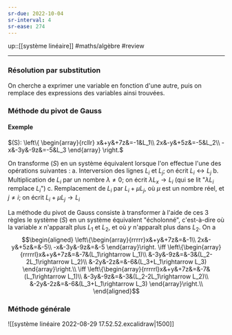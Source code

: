 ```yaml
---
sr-due: 2022-10-04
sr-interval: 4
sr-ease: 274
---
```


up::[[système linéaire]]
#maths/algèbre #review 

----


### Résolution par substitution
On cherche a exprimer une variable en fonction d'une autre, puis on remplace des expressions des variables ainsi trouvées.

### Méthode du pivot de Gauss
#### Exemple
$(S): \left\{ \begin{array}{rcllr} x&+y&+7z&=-1&L_1\\ 2x&-y&+5z&=-5&L_2\\ -x&-3y&-9z&=-5&L_3 \end{array} \right.$

On transforme $(S)$ en un système équivalent lorsque l'on effectue l'une des opérations suivantes :
 a. Interversion des lignes $L_i$ et $L_j$; on écrit $L_i \leftrightarrow L_j$
 b. Multiplication de $L_i$ par un nombre $\lambda \neq 0$; on écrit $\lambda L_x \rightarrow L_i$ (qui se lit "$\lambda L_i$ remplace $L_i$")
 c. Remplacement de $L_i$ par $L_i + \mu L_j$, où $\mu$ est un nombre réel, et $j\neq i$; on écrit $L_i + \mu L_j \rightarrow L_i$

La méthode du pivot de Gauss consiste à transformer à l'aide de ces 3 règles le système $(S)$ en un système équivalent "écholonné", c'est-à-dire où la variable $x$ n'apparaît plus $L_1$ et $L_2$, et où $y$ n'apparaît plus dans $L_2$.
On a
$$\begin{aligned}
\left\{\begin{array}{rrrrr}x&+y&+7z&=&-1\\ 2x&-y&+5z&=&-5\\ -x&-3y&-9z&=&-5 \end{array}\right.
\iff
\left\{\begin{array}{rrrrrl}x&+y&+7z&=&-7&(L_1\rightarrow L_1)\\ &-3y&-9z&=&-3&(L_2-2L_1\rightarrow L_2)\\ &-2y&-2z&=&-6&(L_3+L_1\rightarrow L_3) \end{array}\right.\\
\iff
\left\{\begin{array}{rrrrrl}x&+y&+7z&=&-7&(L_1\rightarrow L_1)\\ &-3y&-9z&=&-3&(L_2-2L_1\rightarrow L_2)\\ &-2y&-2z&=&-6&(L_3+L_1\rightarrow L_3) \end{array}\right.\\
\end{aligned}$$

### Méthode générale 

![[système linéaire 2022-08-29 17.52.52.excalidraw|1500]]